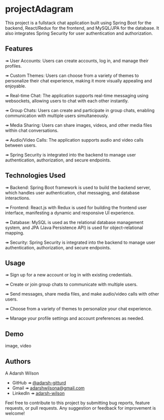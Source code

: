 
# projectAdagram

This project is a fullstack chat application built using Spring Boot for the backend, React/Redux for the frontend, and MySQL/JPA for the database. It also integrates Spring Security for user authentication and authorization.

## Features

↠ User Accounts: Users can create accounts, log in, and manage their profiles.

↠ Custom Themes: Users can choose from a variety of themes to personalize their chat experience, making it more visually appealing and enjoyable.

↠ Real-time Chat: The application supports real-time messaging using websockets, allowing users to chat with each other instantly.

↠ Group Chats: Users can create and participate in group chats, enabling communication with multiple users simultaneously.

↠ Media Sharing: Users can share images, videos, and other media files within chat conversations.

↠ Audio/Video Calls: The application supports audio and video calls between users.

↠ Spring Security is integrated into the backend to manage user authentication, authorization, and secure endpoints.
## Technologies Used

↠ Backend: Spring Boot framework is used to build the backend server, which handles user authentication, chat messaging, and database interactions.

↠ Frontend: React.js with Redux is used for building the frontend user interface, manifesting a dynamic and responsive UI experience.

↠ Database: MySQL is used as the relational database management system, and JPA (Java Persistence API) is used for object-relational mapping.

↠ Security: Spring Security is integrated into the backend to manage user authentication, authorization, and secure endpoints.

## Usage

↠ Sign up for a new account or log in with existing credentials.

↠ Create or join group chats to communicate with multiple users.

↠ Send messages, share media files, and make audio/video calls with other users.

↠ Choose from a variety of themes to personalize your chat experience.

↠ Manage your profile settings and account preferences as needed.
## Demo

image, video

## Authors

A Adarsh Wilson
- GitHub ↠ [@adarsh-gitturd](https://github.com/adarsh-gitturd)
- Gmail ↠ adarshwilsona@gmail.com
- LinkedIn ↠ [adarsh-wilson](www.linkedin.com/in/adarsh-wilson)

Feel free to contribute to this project by submitting bug reports, feature requests, or pull requests. Any suggestion or feedback for improvement is welcome!